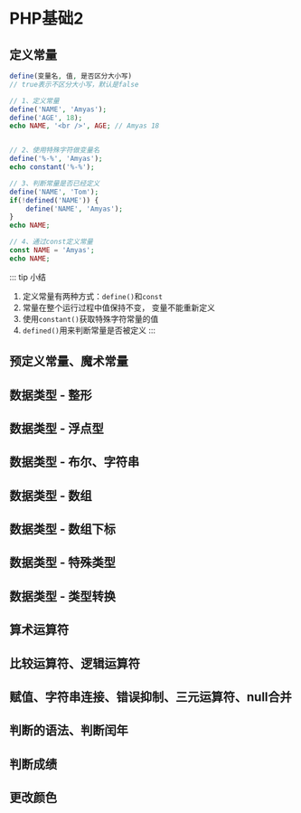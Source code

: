 # PHP基础2

## 定义常量

``` php
define(变量名, 值, 是否区分大小写)
// true表示不区分大小写，默认是false

// 1、定义常量
define('NAME', 'Amyas');
define('AGE', 18);
echo NAME, '<br />', AGE; // Amyas 18


// 2、使用特殊字符做变量名
define('%-%', 'Amyas');
echo constant('%-%');

// 3、判断常量是否已经定义
define('NAME', 'Tom');
if(!defined('NAME')) {
    define('NAME', 'Amyas');
}
echo NAME;

// 4、通过const定义常量
const NAME = 'Amyas';
echo NAME;
```
::: tip 小结
1. 定义常量有两种方式：`define()`和`const`
2. 常量在整个运行过程中值保持不变， 变量不能重新定义
3. 使用`constant()`获取特殊字符常量的值
4. `defined()`用来判断常量是否被定义
:::



## 预定义常量、魔术常量

## 数据类型 - 整形

## 数据类型 - 浮点型

## 数据类型 - 布尔、字符串

## 数据类型 - 数组

## 数据类型 - 数组下标

## 数据类型 - 特殊类型

## 数据类型 - 类型转换

## 算术运算符

## 比较运算符、逻辑运算符

## 赋值、字符串连接、错误抑制、三元运算符、null合并

## 判断的语法、判断闰年

## 判断成绩

## 更改颜色